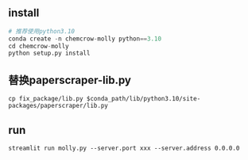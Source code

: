 ## install
```python
# 推荐使用python3.10
conda create -n chemcrow-molly python==3.10
cd chemcrow-molly
python setup.py install
```

## 替换paperscraper-lib.py
```
cp fix_package/lib.py $conda_path/lib/python3.10/site-packages/paperscraper/lib.py
```

## run
```
streamlit run molly.py --server.port xxx --server.address 0.0.0.0
```